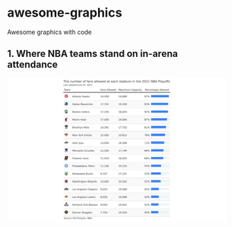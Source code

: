 # awesome-graphics
Awesome graphics with code

## 1. Where NBA teams stand on in-arena attendance

![NBA Attendance table](nba-arena-attendance/nba_arena_attendance.png)